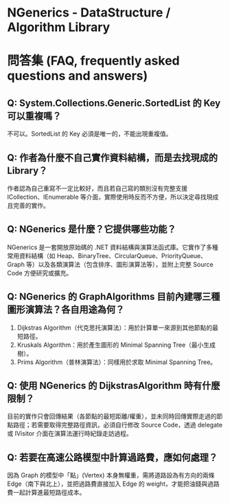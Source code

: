 # NGenerics - DataStructure / Algorithm Library

# 問答集 (FAQ, frequently asked questions and answers)

## Q: System.Collections.Generic.SortedList 的 Key 可以重複嗎？
不可以。SortedList 的 Key 必須是唯一的，不能出現重複值。

## Q: 作者為什麼不自己實作資料結構，而是去找現成的 Library？
作者認為自己重寫不一定比較好，而且若自己寫的類別沒有完整支援 ICollection、IEnumerable 等介面，實際使用時反而不方便，所以決定尋找現成且完善的實作。

## Q: NGenerics 是什麼？它提供哪些功能？
NGenerics 是一套開放原始碼的 .NET 資料結構與演算法函式庫。它實作了多種常用資料結構（如 Heap、BinaryTree、CircularQueue、PriorityQueue、Graph 等）以及各類演算法（包含排序、圖形演算法等），並附上完整 Source Code 方便研究或擴充。

## Q: NGenerics 的 GraphAlgorithms 目前內建哪三種圖形演算法？各自用途為何？
1. Dijkstras Algorithm（代克思托演算法）：用於計算單一來源到其他節點的最短路徑。  
2. Kruskals Algorithm：用於產生圖形的 Minimal Spanning Tree（最小生成樹）。  
3. Prims Algorithm（普林演算法）：同樣用於求取 Minimal Spanning Tree。

## Q: 使用 NGenerics 的 DijkstrasAlgorithm 時有什麼限制？
目前的實作只會回傳結果（各節點的最短距離/權重），並未同時回傳實際走過的節點路徑；若需要取得完整路徑資訊，必須自行修改 Source Code，透過 delegate 或 IVisitor 介面在演算法運行時紀錄走訪過程。

## Q: 若要在高速公路模型中計算過路費，應如何處理？
因為 Graph 的模型中「點」(Vertex) 本身無權重，需將道路設為有方向的兩條 Edge（南下與北上），並把過路費直接加入 Edge 的 weight，才能把油錢與過路費一起計算進最短路徑成本。